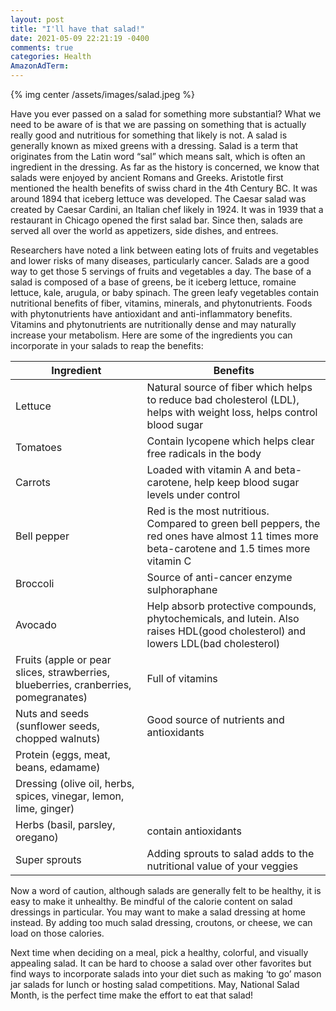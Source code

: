 ```yaml
---
layout: post
title: "I'll have that salad!"
date: 2021-05-09 22:21:19 -0400
comments: true
categories: Health
AmazonAdTerm: 
---
```

{% img center /assets/images/salad.jpeg %}

Have you ever passed on a salad for something more substantial? What we need to be aware of is that we are passing on something that is actually really good and nutritious for something that likely is not. A salad is generally known as mixed greens with a dressing. Salad is a term that originates from the Latin word “sal” which means salt, which is often an ingredient in the dressing. As far as the history is concerned, we know that salads were enjoyed by ancient
Romans and Greeks. Aristotle first mentioned the health benefits of swiss chard in the 4th Century BC. It was around 1894 that iceberg lettuce was developed. The Caesar salad was created by Caesar Cardini, an Italian chef likely in 1924. It was in 1939 that a restaurant in Chicago opened the first salad bar. Since then, salads are served all over the world as appetizers, side dishes, and entrees.

Researchers have noted a link between eating lots of fruits and vegetables and lower risks of many diseases, particularly cancer. Salads are a good way to get those 5 servings of fruits and vegetables a day. The base of a salad is composed of a base of greens, be it iceberg lettuce, romaine lettuce, kale, arugula, or baby spinach. The green leafy vegetables contain nutritional benefits of fiber, vitamins, minerals, and phytonutrients. Foods with phytonutrients have antioxidant and anti-inflammatory benefits. Vitamins and phytonutrients are nutritionally dense and may naturally increase your metabolism. Here are some of the ingredients you can incorporate in your salads to reap the benefits:

 Ingredient | Benefits   
-------|--------
Lettuce | Natural source of fiber which helps to reduce bad cholesterol (LDL), helps with weight loss, helps control blood sugar
Tomatoes | Contain lycopene which helps clear free radicals in the body
Carrots | Loaded with vitamin A and beta-carotene, help keep blood sugar levels under control
Bell pepper | Red is the most nutritious. Compared to green bell peppers, the red ones have almost 11 times more beta-carotene and 1.5 times more vitamin C
Broccoli | Source of anti-cancer enzyme sulphoraphane
Avocado | Help absorb protective compounds, phytochemicals, and lutein. Also raises HDL(good cholesterol) and lowers LDL(bad cholesterol)
Fruits (apple or pear slices, strawberries, blueberries, cranberries, pomegranates) | Full of vitamins
Nuts and seeds (sunflower seeds, chopped walnuts) | Good source of nutrients and antioxidants
Protein (eggs, meat, beans, edamame) |
Dressing (olive oil, herbs, spices, vinegar, lemon, lime, ginger) |
Herbs (basil, parsley, oregano) | contain antioxidants |
Super sprouts | Adding sprouts to salad adds to the nutritional value of your veggies

Now a word of caution, although salads are generally felt to be healthy, it is easy to make it unhealthy. Be mindful of the calorie content on salad dressings in particular. You may want to make a salad dressing at home instead. By adding too much salad dressing, croutons, or cheese, we can load on those calories.

Next time when deciding on a meal, pick a healthy, colorful, and visually appealing salad. It can be hard to choose a salad over other favorites but find ways to incorporate salads into your diet such as making ‘to go’ mason jar salads for lunch or hosting salad competitions. May, National Salad Month, is the perfect time make the effort to eat that salad!
